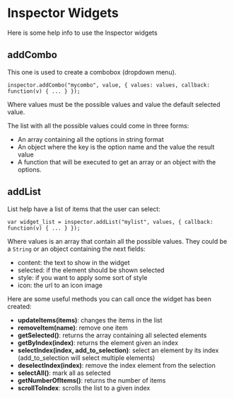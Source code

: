 # Inspector Widgets

Here is some help info to use the Inspector widgets


## addCombo

This one is used to create a combobox (dropdown menu).

```
inspector.addCombo("mycombo", value, { values: values, callback: function(v) { ... } });
```

Where values must be the possible values and value the default selected value.

The list with all the possible values could come in three forms:

* An array containing all the options in string format
* An object where the key is the option name and the value the result value
* A function that will be executed to get an array or an object with the options.

## addList

List help have a list of items that the user can select:

```
var widget_list = inspector.addList("mylist", values, { callback: function(v) { ... } });
```

Where values is an array that contain all the possible values. They could be a ```String``` or an object containing the next fields:

* content: the text to show in the widget
* selected: if the element should be shown selected
* style: if you want to apply some sort of style
* icon: the url to an icon image

Here are some useful methods you can call once the widget has been created:
* __updateItems(items)__: changes the items in the list
* __removeItem(name)__: remove one item
* __getSelected()__: returns the array containing all selected elements
* __getByIndex(index)__: returns the element given an index
* __selectIndex(index, add_to_selection)__: select an element by its index (add_to_selection will select multiple elements)
* __deselectIndex(index)__: remove the index element from the selection
* __selectAll()__: mark all as selected
* __getNumberOfItems()__: returns the number of items
* __scrollToIndex__: scrolls the list to a given index





